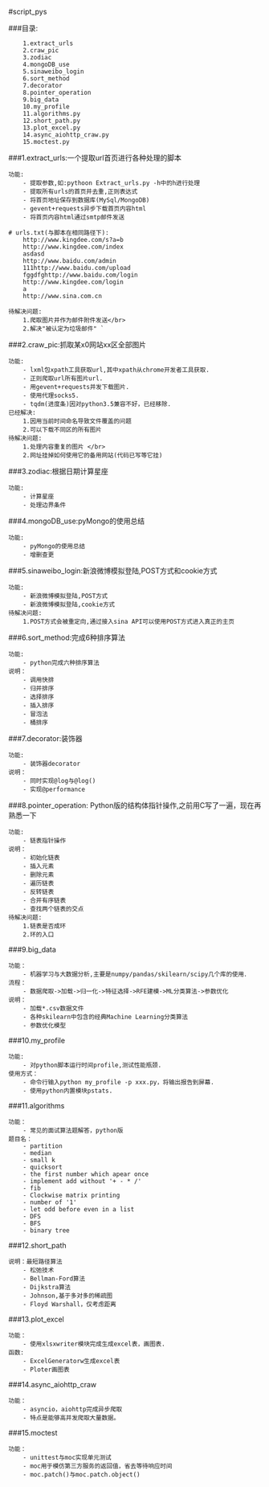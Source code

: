 #script_pys

###目录:

```
    1.extract_urls 
    2.craw_pic 
    3.zodiac 
    4.mongoDB_use 
    5.sinaweibo_login 
    6.sort_method
    7.decorator
    8.pointer_operation
    9.big_data
    10.my_profile
    11.algorithms.py
    12.short_path.py
    13.plot_excel.py
    14.async_aiohttp_craw.py
    15.moctest.py
```


###1.extract_urls:一个提取url首页进行各种处理的脚本
```
功能: 
    - 提取参数,如:pythoon Extract_urls.py -h中的h进行处理    
    - 提取所有urls的首页并去重,正则表达式 
    - 将首页地址保存到数据库(MySql/MongoDB) 
    - gevent+requests异步下载首页内容html 
    - 将首页内容html通过smtp邮件发送
    
# urls.txt(与脚本在相同路径下):
    http://www.kingdee.com/s?a=b 
    http://www.kingdee.com/index 
    asdasd 
    http://www.baidu.com/admin 
    111http://www.baidu.com/upload 
    fggdfghttp://www.baidu.com/login 
    http://www.kingdee.com/login 
    a 
    http://www.sina.com.cn 

待解决问题: 
    1.爬取图片并作为邮件附件发送</br>
    2.解决"被认定为垃圾邮件" `
```


###2.craw_pic:抓取某x0网站xx区全部图片
```
功能: 
    - lxml包xpath工具获取url,其中xpath从chrome开发者工具获取.
    - 正则爬取url所有图片url.
    - 用gevent+requests并发下载图片.
    - 使用代理socks5.
    - tqdm(进度条)因对python3.5兼容不好，已经移除.
已经解决:
    1.因用当前时间命名导致文件覆盖的问题 
    2.可以下载不同区的所有图片 
待解决问题:
    1.处理内容重复的图片 </br>
    2.网址挂掉如何使用它的备用网站(代码已写等它挂) 
```

###3.zodiac:根据日期计算星座 
```
功能:  
    - 计算星座 
    - 处理边界条件 
```

###4.mongoDB_use:pyMongo的使用总结
```
功能:  
    - pyMongo的使用总结 
    - 增删查更 
```


###5.sinaweibo_login:新浪微博模拟登陆,POST方式和cookie方式
```
功能:  
    - 新浪微博模拟登陆,POST方式 
    - 新浪微博模拟登陆,cookie方式 
待解决问题: 
    1.POST方式会被重定向,通过接入sina API可以使用POST方式进入真正的主页 
```


###6.sort_method:完成6种排序算法
```
功能: 
    - python完成六种排序算法   
说明：
    - 调用快排 
    - 归并排序 
    - 选择排序 
    - 插入排序 
    - 冒泡法      
    - 桶排序 
```


###7.decorator:装饰器 
```
功能:
    - 装饰器decorator 
说明：
    - 同时实现@log与@log() 
    - 实现@performance
```


###8.pointer_operation: Python版的结构体指针操作,之前用C写了一遍，现在再熟悉一下
```
功能:
    - 链表指针操作  
说明：
    - 初始化链表
    - 插入元素 
    - 删除元素
    - 遍历链表
    - 反转链表
    - 合并有序链表
    - 查找两个链表的交点
待解决问题: 
    1.链表是否成环 
    2.环的入口
```


###9.big_data
```
功能：
    - 机器学习与大数据分析,主要是numpy/pandas/skilearn/scipy几个库的使用．
流程：
    - 数据爬取->加载->归一化->特征选择->RFE建模->ML分类算法->参数优化
说明：
    - 加载*.csv数据文件
    - 各种skilearn中包含的经典Machine Learning分类算法
    - 参数优化模型
```


###10.my_profile
```
功能:
    - 对python脚本运行时间profile,测试性能瓶颈.
使用方式：
    - 命令行输入python my_profile -p xxx.py，将输出报告到屏幕.
    - 使用python内置模块pstats.
```


###11.algorithms
```
功能：
    - 常见的面试算法题解答，python版
题目名：
    - partition
    - median
    - small k
    - quicksort
    - the first number which apear once
    - implement add without '+ - * /'
    - fib
    - Clockwise matrix printing
    - number of '1'
    - let odd before even in a list
    - DFS
    - BFS
    - binary tree
```


###12.short_path
```
说明：最短路径算法
    - 松弛技术
    - Bellman-Ford算法
    - Dijkstra算法
    - Johnson,基于多对多的稀疏图
    - Floyd Warshall，仅考虑距离
```


###13.plot_excel  
```
功能：
    - 使用xlsxwriter模块完成生成excel表，画图表.
函数:
    - ExcelGeneratorw生成excel表
    - Ploter画图表
```


###14.async_aiohttp_craw
```
功能：
    - asyncio，aiohttp完成异步爬取
    - 特点是能够高并发爬取大量数据。
```


###15.moctest
```
功能：
    - unittest与moc实现单元测试
    - moc用于模仿第三方服务的返回值，省去等待响应时间
    - moc.patch()与moc.patch.object()
```

